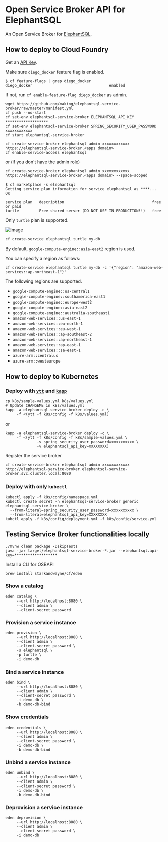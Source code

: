 # Open Service Broker API for ElephantSQL

An Open Service Broker for [ElephantSQL](https://www.elephantsql.com/).

## How to deploy to Cloud Foundry

Get an [API Key](https://customer.elephantsql.com/apikeys).

Make sure `diego_docker` feature flag is enabled.

```
$ cf feature-flags | grep diego_docker
diego_docker                                  enabled
```

If not, run `cf enable-feature-flag diego_docker` as admin.

```
wget https://github.com/making/elephantsql-service-broker/raw/master/manifest.yml
cf push --no-start
cf set-env elephantsql-service-broker ELEPHANTSQL_API_KEY *******************
cf set-env elephantsql-service-broker SPRING_SECURITY_USER_PASSWORD xxxxxxxxxxxx
cf start elephantsql-service-broker
```

```
cf create-service-broker elephantsql admin xxxxxxxxxxxx https://elephantsql-service-broker.<apps domain>
cf enable-service-access elephantsql
```

or (if you don't have the admin role)

```
cf create-service-broker elephantsql admin xxxxxxxxxxxx https://elephantsql-service-broker.<apps domain> --space-scoped
```

```
$ cf marketplace -s elephantsql
Getting service plan information for service elephantsql as ****...
OK

service plan   description                                       free or paid
turtle         Free shared server (DO NOT USE IN PRODUCTION!!)   free
```

Only `turtle` plan is supported.

![image](https://user-images.githubusercontent.com/106908/80739197-01fa1580-8b51-11ea-897f-dbb6c830e1d9.png)

```
cf create-service elephantsql turtle my-db
```

By default, `google-compute-engine::asia-east2` region is used.

You can specify a region as follows:

```
cf create-service elephantsql turtle my-db -c '{"region": "amazon-web-services::ap-northeast-1"}'
```

The following regions are supported.

* `google-compute-engine::us-central1`
* `google-compute-engine::southamerica-east1`
* `google-compute-engine::europe-west2`
* `google-compute-engine::asia-east2`
* `google-compute-engine::australia-southeast1`
* `amazon-web-services::us-east-1`
* `amazon-web-services::eu-north-1`
* `amazon-web-services::eu-west-1`
* `amazon-web-services::ap-southeast-2`
* `amazon-web-services::ap-northeast-1`
* `amazon-web-services::ap-east-1`
* `amazon-web-services::sa-east-1`
* `azure-arm::centralus`
* `azure-arm::westeurope`

## How to deploy to Kubernetes

### Deploy with [`ytt`](https://get-ytt.io/) and [`kapp`](https://get-kapp.io/)

```
cp k8s/sample-values.yml k8s/values.yml
# Update CHANGEME in k8s/values.yml
kapp -a elephantsql-service-broker deploy -c \
     -f <(ytt -f k8s/config -f k8s/values.yml)
```

or

```
kapp -a elephantsql-service-broker deploy -c \
     -f <(ytt -f k8s/config -f k8s/sample-values.yml \
              -v spring_security_user_password=xxxxxxxxxx \
              -v elephantsql_api_key=XXXXXXXX)
```

Register the service broker

```
cf create-service-broker elephantsql admin xxxxxxxxxxxx http://elephantsql-service-broker.elephantsql-service-broker.svc.cluster.local:8080
```

### Deploy with only `kubectl`

```
kubectl apply -f k8s/config/namespace.yml
kubectl create secret -n elephantsql-service-broker generic elephantsql-service-broker \
  --from-literal=spring_security_user_password=xxxxxxxxxx \
  --from-literal=elephantsql_api_key=XXXXXXXX
kubctl apply -f k8s/config/deployment.yml -f k8s/config/service.yml
```

## Testing Service Broker functionalities locally

```
./mvnw clean package -DskipTests
java -jar target/elephantsql-service-broker-*.jar --elephantsql.api-key=*******************
```

Install a CLI for OSBAPI

```
brew install starkandwayne/cf/eden
```

### Show a catalog

```
eden catalog \
     --url http://localhost:8080 \
     --client admin \
     --client-secret password
```

### Provision a service instance

```
eden provision \
     --url http://localhost:8080 \
     --client admin \
     --client-secret password \
     -s elephantsql \
     -p turtle \
     -i demo-db
```

### Bind a service instance

```
eden bind \
     --url http://localhost:8080 \
     --client admin \
     --client-secret password \
     -i demo-db \
     -b demo-db-bind
```

### Show credentials

```
eden credentials \
     --url http://localhost:8080 \
     --client admin \
     --client-secret password \
     -i demo-db \
     -b demo-db-bind
```

### Unbind a service instance

```
eden unbind \
     --url http://localhost:8080 \
     --client admin \
     --client-secret password \
     -i demo-db \
     -b demo-db-bind
```

### Deprovision a service instance

```
eden deprovision \
     --url http://localhost:8080 \
     --client admin \
     --client-secret password \
     -i demo-db
```
